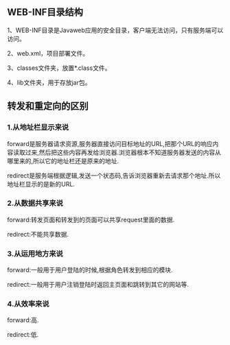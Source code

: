 ## WEB-INF目录结构
  1、WEB-INF目录是Javaweb应用的安全目录，客户端无法访问，只有服务端可以访问。
  
  2、web.xml，项目部署文件。
  
  3、classes文件夹，放置*.class文件。
  
  4、lib文件夹，用于存放jar包。
## 转发和重定向的区别
### 1.从地址栏显示来说
forward是服务器请求资源,服务器直接访问目标地址的URL,把那个URL的响应内容读取过来,然后把这些内容再发给浏览器.浏览器根本不知道服务器发送的内容从哪里来的,所以它的地址栏还是原来的地址.

redirect是服务端根据逻辑,发送一个状态码,告诉浏览器重新去请求那个地址.所以地址栏显示的是新的URL.
### 2.从数据共享来说
forward:转发页面和转发到的页面可以共享request里面的数据.

redirect:不能共享数据.
### 3.从运用地方来说
forward:一般用于用户登陆的时候,根据角色转发到相应的模块.

redirect:一般用于用户注销登陆时返回主页面和跳转到其它的网站等.
### 4.从效率来说
forward:高.

redirect:低.
